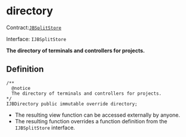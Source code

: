 # directory

Contract:[`JBSplitStore`](../)​‌

Interface: `IJBSplitStore`

**The directory of terminals and controllers for projects.**

## Definition

```solidity
/** 
  @notice 
  The directory of terminals and controllers for projects.
*/ 
IJBDirectory public immutable override directory;
```

* The resulting view function can be accessed externally by anyone. 
* The resulting function overrides a function definition from the `IJBSplitStore` interface.
